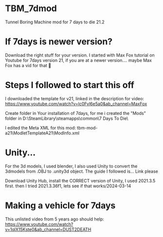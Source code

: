 # TBM_7dmod
Tunnel Boring Machine mod for 7 days to die 21.2



# If 7days is newer version?
Download the right stuff for your version. I started with Max Fox tutorial on Youtube for 7days version 21, 
if you are at a newer version.... maybe Max Fox has a vid for that :shrug:



# Steps I followed to start this off
I downloaded the template for v21, linked in the description for video: 
https://www.youtube.com/watch?v=lc0Fvl6e5a0&ab_channel=MaxFox

Create folder in Your installation of 7days, for me i created the "Mods" folder in
D:\SteamLibrary\steamapps\common\7 Days To Die\

I edited the Meta XML for this mod:
tbm-mod-a21\ModletTemplateA21\ModInfo.xml


# Unity...
For the 3d models, I used blender, I also used Unity to convert the 3dmodels from .OBJ to .unity3d object.
The guide I followed is... Link please

Download Unity Hub, install the CORRECT version of Unity, I used 2021.3.5 first. then I tried 2021.3.36f1, lets see if that works/2024-03-14

# Making a vehicle for 7days
This unlisted video from 5 years ago should help:
https://www.youtube.com/watch?v=1qlX15Kste0&ab_channel=DUST2DEATH


